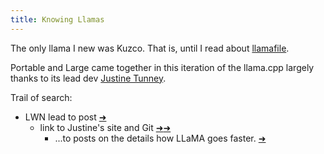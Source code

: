 ```yaml
---
title: Knowing Llamas
---
```


The only llama I new was Kuzco. That is, until I read about [llamafile](https://lwn.net/Articles/971195). 

Portable and Large came together in this iteration of the llama.cpp largely thanks to its lead dev [Justine Tunney](https://justine.lol/matmul/).

Trail of search:
- LWN lead to post [➜](https://hacks.mozilla.org/2024/04/llamafiles-progress-four-months-in/)
  - link to Justine's site and Git [➜](https://justine.lol/ape.html)[➜](https://github.com/jart)
    - ...to posts on the details how LLaMA goes faster. [➜](https://justine.lol/matmul/)